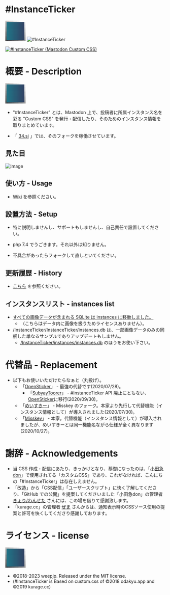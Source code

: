 # #InstanceTicker

<img src="https://raw.githubusercontent.com/InstanceTicker/InstanceTicker/master/InstanceTicker.svg" alt="logo" title="logo" width="64">

<img src="https://user-images.githubusercontent.com/3696720/172076193-cf461d70-3833-4435-b799-c2196123c943.png" title="#InstanceTicker" alt="#InstanceTicker" width="640" />

[![#InstanceTicker (Mastodon Custom CSS)](https://res.cloudinary.com/miy/p/InstanceTicker_Play.png)](https://www.youtube.com/watch?v=DbN5ytOnGSI)


# 概要 - Description
<img src="https://raw.githubusercontent.com/InstanceTicker/InstanceTicker/master/InstanceTicker.svg" alt="logo" title="logo" width="64">

- "#InstanceTicker" とは、Mastodon 上で、投稿者に所属インスタンス名を彩る "Custom CSS" を発行・配信したり、そのためのインスタンス情報を取りまとめています。

- 「 [34.si](https://34.si) 」では、そのフォークを稼働させています。


## 見た目

![image](https://user-images.githubusercontent.com/3696720/213913597-5484c239-add8-4a32-b8c2-7788f081da81.png)



## 使い方 - Usage
- [Wiki](https://github.com/InstanceTicker/InstanceTicker/wiki/) を参照ください。

## 設置方法 - Setup
- 特に説明しませんし、サポートもしませんし、自己責任で設置してください。

- php 7.4 でうごきます。それ以外は知りません。

- 不具合があったらフォークして直しといてください。



## 更新履歴 - History
- [こちら](https://github.com/InstanceTicker/InstanceTicker/wiki/History) を参照ください。

## インスタンスリスト - instances list

- [すべての画像データが含まれる SQLite は instances に移動しました。](https://github.com/InstanceTicker/instances)
  - （こちらはデータ内に画像を扱うためライセンスありません）。
- /InstanceTicker/InstanceTicker/instances.db は、一部画像データのみの同梱した単なるサンプルでありアップデートもしません。
  - [/InstanceTicker/instances/instances.db](https://github.com/InstanceTicker/instances) のほうをお使い下さい。


# 代替品 - Replacement
- 以下もお使いいただけたらなぁと（丸投げ）。
  - 「[OpenSticker](https://github.com/cutls/OpenSticker)」 - 最強の代替です(2020/07/28)。
    - 「[SubyayToorer](https://github.com/tateisu/SubwayTooter)」 - #InstanceTicker API 廃止にともない、[OpenSticker](https://github.com/cutls/OpenSticker)に移行(2020/09/30)。
  - 「[めいすきー](https://github.com/mei23/misskey)」 - Misskey のフォーク。本家より先行して代替機能（インスタンス情報として）が導入されました(2020/07/30)。
  - 「[Misskey](https://github.com/syuilo/misskey)」 - 本家。代替機能（インスタンス情報として）が導入されましたが、めいすきーとは同一機能名ながら仕様が全く異なります(2020/10/27)。


# 謝辞 - Acknowledgements
- 当 CSS 作成・配信にあたり、きっかけとなり、基礎になったのは、「[小田急don](https://odakyu.app/about)」で使用されてる「カスタムCSS」であり、これがなければ、こんにちの「#InstanceTicker」は存在しえません。
- 「改造」から「CSS配信」「ユーザースクリプト」に快く了解してくださり、「GitHub での公開」を提案してくださいました「小田急don」の管理者 [きょり/わんせた](https://github.com/kyori19) さんには、この場を借りて感謝致します。
- 「kurage.cc」の管理者 [ぜま](https://github.com/yi0713) さんからは、通知表示時のCSSソース使用の提案と許可を快くしてくださり感謝しております。


# ライセンス - license
<img src="https://raw.githubusercontent.com/InstanceTicker/InstanceTicker/master/InstanceTicker.svg" alt="logo" title="logo" width="64">

- ©2018-2023 weepjp. Released under the MIT license. 
- (#InstanceTicker is Based on custom.css of ©2018 odakyu.app and ©2019 kurage.cc)
